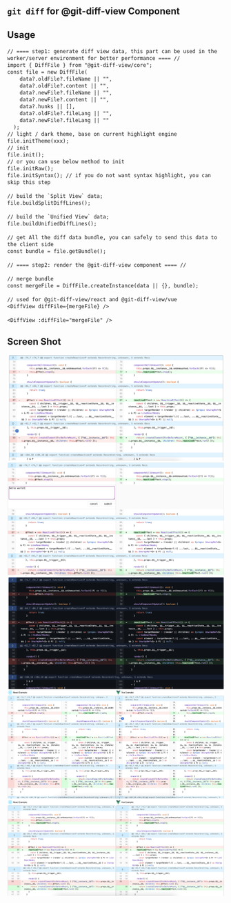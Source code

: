 ## `git diff` for @git-diff-view Component

## Usage

```tsx
// ==== step1: generate diff view data, this part can be used in the worker/server environment for better performance ==== //
import { DiffFile } from "@git-diff-view/core";
const file = new DiffFile(
    data?.oldFile?.fileName || "",
    data?.oldFile?.content || "",
    data?.newFile?.fileName || "",
    data?.newFile?.content || "",
    data?.hunks || [],
    data?.oldFile?.fileLang || "",
    data?.newFile?.fileLang || ""
  );
// light / dark theme, base on current highlight engine
file.initTheme(xxx);
// init
file.init();
// or you can use below method to init
file.initRaw();
file.initSyntax(); // if you do not want syntax highlight, you can skip this step

// build the `Split View` data;
file.buildSplitDiffLines();

// build the `Unified View` data;
file.buildUnifiedDiffLines();

// get All the diff data bundle, you can safely to send this data to the client side
const bundle = file.getBundle();

// ==== step2: render the @git-diff-view component ==== //

// merge bundle
const mergeFile = DiffFile.createInstance(data || {}, bundle);

// used for @git-diff-view/react and @git-diff-view/vue
<DiffView diffFile={mergeFile} />

<DiffView :diffFile="mergeFile" />

```
## Screen Shot

![Screenshot](https://raw.githubusercontent.com/MrWangJustToDo/git-diff-view/aa2e918498270f737d28e7531eab08fa3f1b8831/1.png)
![Screenshot](https://raw.githubusercontent.com/MrWangJustToDo/git-diff-view/aa2e918498270f737d28e7531eab08fa3f1b8831/5.png)
![Screenshot](https://raw.githubusercontent.com/MrWangJustToDo/git-diff-view/aa2e918498270f737d28e7531eab08fa3f1b8831/theme.png)
![Screenshot](https://raw.githubusercontent.com/MrWangJustToDo/git-diff-view/aa2e918498270f737d28e7531eab08fa3f1b8831/2.png)
![Screenshot](https://raw.githubusercontent.com/MrWangJustToDo/git-diff-view/aa2e918498270f737d28e7531eab08fa3f1b8831/3.png)
